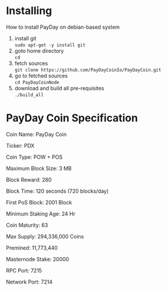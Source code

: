 # Installing 
How to install PayDay on debian-based system

1. install git    
``` sudo apt-get -y install git ```
1. goto home directory   
``` cd ``` 
1. fetch sources   
``` git clone https://github.com/PayDayCoinIo/PayDayCoin.git ```
1. go to fetched sources   
``` cd PayDayCoinNode ```
1. download and build all pre-requisites   
``` ./build_all ```

# PayDay Coin Specification

Coin Name: PayDay Coin

Ticker: PDX

Coin Type: POW + POS

Maximum Block Size: 3 MB

Block Reward: 280

Block Time:	120 seconds (720 blocks/day)

First PoS Block: 2001 Block

Minimum Staking Age: 24 Hr

Coin Maturity: 63

Max Supply: 294,336,000 Coins

Premined: 11,773,440

Masternode Stake: 20000

RPC Port: 7215

Network Port: 7214
